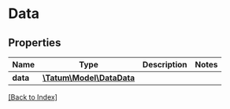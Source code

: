 # Data

## Properties

Name | Type | Description | Notes
------------ | ------------- | ------------- | -------------
**data** | [**\Tatum\Model\DataData**](DataData.md) |  |

[[Back to Index]](../index.md)
